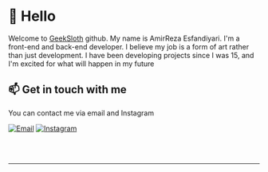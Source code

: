 
<div dir="ltr">

# 👋 Hello 
   Welcome to [GeekSloth](http://geeksloths.github.io) github. My name is AmirReza Esfandiyari. I'm a front-end and back-end developer. I believe my job is a form of art rather than just development. I have been developing projects since I was 15, and I'm excited for what will happen in my future 

   
   ## 📫 Get in touch with me
   You can contact me via email and Instagram
<br>

[![Email](https://img.shields.io/badge/Email-EA4335?&style=for-the-badge&logo=Gmail&logoColor=white)](geeksloths@gmail.com)
[![Instagram](https://img.shields.io/badge/Instagram-E4405F?&style=for-the-badge&logo=Instagram&logoColor=white)](https://www.instagram.com/geeksloths)

<br><br>

   ***

  
  </div>
